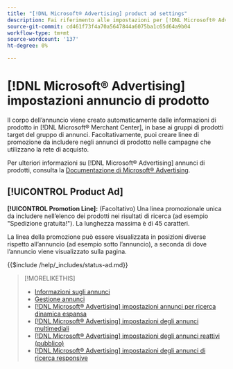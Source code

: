 ```yaml
---
title: "[!DNL Microsoft® Advertising] product ad settings"
description: Fai riferimento alle impostazioni per [!DNL Microsoft® Advertising] annunci di prodotti.
source-git-commit: cd461f73f4a70a5647844a6075ba1c65d64a9b04
workflow-type: tm+mt
source-wordcount: '137'
ht-degree: 0%

---
```


# [!DNL Microsoft® Advertising] impostazioni annuncio di prodotto

Il corpo dell’annuncio viene creato automaticamente dalle informazioni di prodotto in [!DNL Microsoft® Merchant Center], in base ai gruppi di prodotti target del gruppo di annunci. Facoltativamente, puoi creare linee di promozione da includere negli annunci di prodotto nelle campagne che utilizzano la rete di acquisto.

Per ulteriori informazioni su [!DNL Microsoft® Advertising] annunci di prodotti, consulta la [Documentazione di Microsoft® Advertising](https://help.ads.microsoft.com/#apex/3/en/51082).

## [!UICONTROL Product Ad]

**[!UICONTROL Promotion Line]:** (Facoltativo) Una linea promozionale unica da includere nell’elenco dei prodotti nei risultati di ricerca (ad esempio &quot;Spedizione gratuita!&quot;). La lunghezza massima è di 45 caratteri.

La linea della promozione può essere visualizzata in posizioni diverse rispetto all’annuncio (ad esempio sotto l’annuncio), a seconda di dove l’annuncio viene visualizzato sulla pagina.

<!-- **[!UICONTROL Status]:** -->

{{$include /help/_includes/status-ad.md}}

>[!MORELIKETHIS]
>
>* [Informazioni sugli annunci](ad-about.md)
>* [Gestione annunci](ad-manage.md)
>* [[!DNL Microsoft® Advertising] impostazioni annunci per ricerca dinamica espansa](ad-settings-microsoft-dsa.md)
>* [[!DNL Microsoft® Advertising] impostazioni degli annunci multimediali](ad-settings-microsoft-multimedia.md)
>* [[!DNL Microsoft® Advertising] impostazioni degli annunci reattivi (pubblico)](ad-settings-microsoft-responsive.md)
>* [[!DNL Microsoft® Advertising] impostazioni degli annunci di ricerca responsive](ad-settings-microsoft-rsa.md)

